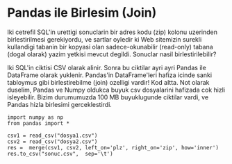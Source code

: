 # Pandas ile Birlesim (Join)

Iki cetrefil SQL'in urettigi sonuclarin bir adres kodu (zip) kolonu
uzerinden birlestirilmesi gerekiyordu, ve sartlar oyledir ki Web
sitemizin surekli kullandigi tabanin bir kopyasi olan
sadece-okunabilir (read-only) tabana (dogal olarak) yazim yetkisi
mevcut degildi. Sonuclar nasil birlestirilebilir?

Iki SQL'in ciktisi CSV olarak alinir. Sonra bu ciktilar ayri ayri
Pandas ile DataFrame olarak yuklenir. Pandas'in DataFrame'leri hafiza
icinde sanki tabloymus gibi birlestirebilme (join) ozelligi vardir!
Kod altta. Not olarak duselim, Pandas ve Numpy oldukca buyuk csv
dosyalarini hafizada cok hizli isleyebilir. Bizim durumumuzda 100 MB
buyuklugunde ciktilar vardi, ve Pandas hizla birlesimi gerceklestirdi.

```
import numpy as np
from pandas import *

csv1 = read_csv("dosya1.csv")
csv2 = read_csv("dosya2.csv")
res =  merge(csv1, csv2, left_on='plz', right_on='zip', how='inner')
res.to_csv("sonuc.csv",  sep='\t')
```




